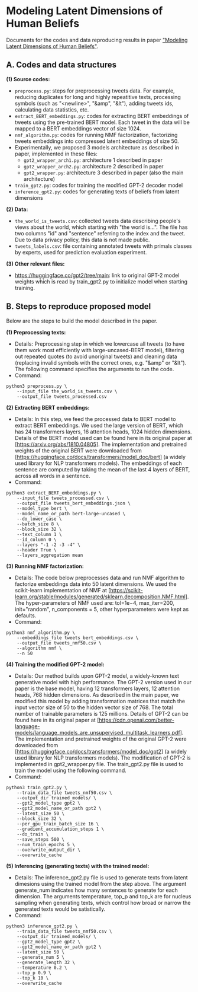 # Modeling Latent Dimensions of Human Beliefs
Documents for the codes and data reproducing results in paper ["Modeling Latent Dimensions of Human Beliefs"](https://ojs.aaai.org/index.php/ICWSM/article/view/19358). 

## A. Codes and data structures

**(1) Source codes:**
 + `preprocess.py`: 
   steps for preprocessing tweets data. For example, reducing duplicates for long and highly repeatitive texts, processing symbols (such as "\<newline>", "&amp", "&lt"), adding tweets ids, calculating data statistics, etc.
 + `extract_BERT_embeddings.py`: 
   codes for extracting BERT embeddings of tweets using the pre-trained BERT model. Each tweet in the data will be mapped to a BERT embeddings vector of size 1024.
 + `nmf_algorithm.py`: 
   codes for running NMF factorization, factorizing tweets embeddings into compressed latent embeddings of size 50.
 + Experimentally, we proposed 3 models architecture as described in paper, implemented in these files:
	- `gpt2_wrapper_arch1.py`: 
          architecture 1 described in paper
	- `gpt2_wrapper_arch2.py`: 
          architecture 2 described in paper
	- `gpt2_wrapper.py`: 
          architecture 3 described in paper (also the main architecture)
 + `train_gpt2.py`: 
   codes for training the modified GPT-2 decoder model
 + `inference_gpt2.py`: 
   codes for generating texts of beliefs from latent dimensions
 

**(2) Data:**
 - `the_world_is_tweets.csv`: collected tweets data describing people's views about the world, which starting with "the world is...". The file has two columns "id" and "sentence" referring to the index and the tweet. Due to data privacy policy, this data is not made public.
 - `tweets_labels.csv`: file containing annotated tweets with primals classes by experts, used for prediction evaluation experiment.

**(3) Other relevant files:**
 - https://huggingface.co/gpt2/tree/main: link to original GPT-2 model weights which is read by train_gpt2.py to initialize model when starting training.



## B. Steps to reproduce proposed model
  
Below are the steps to build the model described in the paper.


**(1) Preprocessing texts:**
 + Details:
Preprocessing step in which we lowercase all tweets (to have them work most efficiently with large-uncased-BERT model), filtering out repeated quotes (to avoid unoriginal tweets) and cleaning data (replacing invalid symbols with the correct ones, e.g. "&amp" or "&lt"). The following command specifies the arguments to run the code.  
 + Command:
```
python3 preprocess.py \
	--input_file the_world_is_tweets.csv \
	--output_file tweets_processed.csv
```

**(2) Extracting BERT embeddings:**
 + Details:
In this step, we feed the processed data to BERT model to extract BERT embeddings. We used the large version of BERT, which has 24 transformers layers, 16 attention heads, 1024 hidden dimensions. Details of the BERT model used can be found here in its original paper at [https://arxiv.org/abs/1810.04805]. The implementation and pretrained weights of the original BERT were downloaded from [https://huggingface.co/docs/transformers/model_doc/bert] (a widely used library for NLP transformers models). The embeddings of each sentence are computed by taking the mean of the last 4 layers of BERT, across all words in a sentence. 
 + Command:
```
python3 extract_BERT_embeddings.py \
	--input_file tweets_processed.csv \
	--output_file tweets_bert_embeddings.json \
	--model_type bert \
	--model_name_or_path bert-large-uncased \
	--do_lower_case \
 	--batch_size 8 \
	--block_size 32 \
	--text_column 1 \
	--id_column 0 \
	--layers "-1 -2 -3 -4" \
	--header True \
	--layers_aggregation mean 
```

**(3) Running NMF factorization:** 
 + Details:
The code below preprocesses data and run NMF algorithm to factorize embeddings data into 50 latent dimensions. We used the scikit-learn implementation of NMF at [https://scikit-learn.org/stable/modules/generated/sklearn.decomposition.NMF.html]. The hyper-parameters of NMF used are: tol=1e−4, max_iter=200, init="random", n_components = 5, other hyperparameters were kept as defaults.
 + Command:
```  
python3 nmf_algorithm.py \
	--embeddings_file tweets_bert_embeddings.csv \
	--output_file tweets_nmf50.csv \
	--algorithm nmf \
	--n 50
```

**(4) Training the modified GPT-2 model:**
 + Details:
Our method builds upon GPT-2 model, a widely-known text generative model with high performance. The GPT-2 version used in our paper is the base model, having 12 transformers layers, 12 attention heads, 768 hidden dimensions. As described in the main paper, we modified this model by adding transformation matrices that match the input vector size of 50 to the hidden vector size of 768. The total number of trainable parameters is 125 millions. Details of GPT-2 can be found here in its original paper at [https://cdn.openai.com/better-language-models/language_models_are_unsupervised_multitask_learners.pdf]. The implementation and pretrained weights of the original GPT-2 were downloaded from [https://huggingface.co/docs/transformers/model_doc/gpt2] (a widely used library for NLP transformers models). The modification of GPT-2 is implemented in gpt2_wrapper.py file. The train_gpt2.py file is used to train the model using the following command.
 + Command:
```  
python3 train_gpt2.py \
	--train_data_file tweets_nmf50.csv \
	--output_dir trained_models/ \
	--gpt2_model_type gpt2 \
	--gpt2_model_name_or_path gpt2 \
	--latent_size 50 \
	--block_size 32 \
	--per_gpu_train_batch_size 16 \
	--gradient_accumulation_steps 1 \
	--do_train \
	--save_steps 500 \
	--num_train_epochs 5 \
	--overwrite_output_dir \
	--overwrite_cache
```

**(5) Inferencing (generating texts) with the trained model:**
 + Details:
The inference_gpt2.py file is used to generate texts from latent dimesions using the trained model from the step above. The argument generate_num indicates how many sentences to generate for each dimension. The arguments temperature, top_p and top_k are for nucleus sampling when generating texts, which control how broad or narrow the generated texts would be satistically. 
 + Command:
```  
python3 inference_gpt2.py \
	--train_data_file tweets_nmf50.csv \
	--output_dir trained_models/ \
	--gpt2_model_type gpt2 \
	--gpt2_model_name_or_path gpt2 \
	--latent_size 50 \
	--generate_num 5 \
	--generate_length 32 \
	--temperature 0.2 \
	--top_p 0.9 \
	--top_k 10 \
	--overwrite_cache
```


  
  
  
  
  
  
  
  
  
